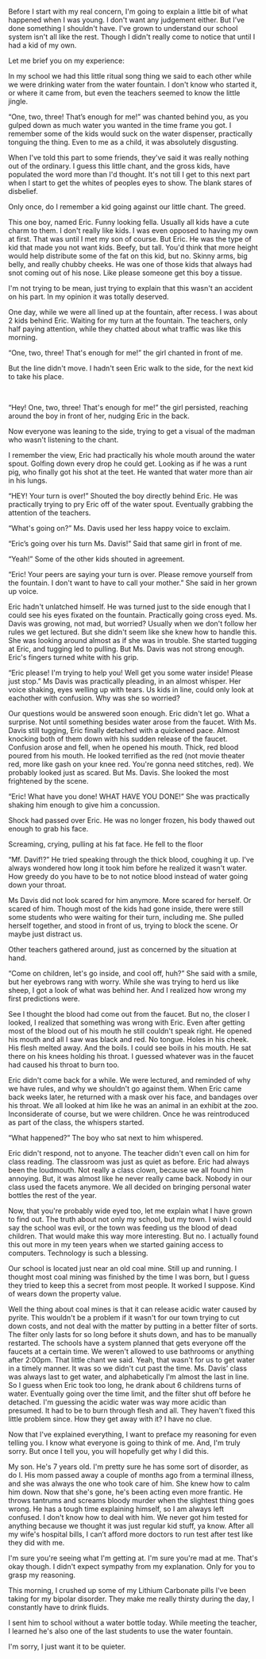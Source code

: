 Before I start with my real concern, I'm going to explain a little bit of what happened when I was young. I don't want any judgement either. But I’ve done something I shouldn't have. I've grown to understand our school system isn't all like the rest. Though I didn't really come to notice that until I had a kid of my own. 



Let me brief you on my experience:



In my school we had this little ritual song thing we said to each other while we were drinking water from the water fountain. I don't know who started it, or where it came from, but even the teachers seemed to know the little jingle. 



“One, two, three! That’s enough for me!” was chanted behind you, as you gulped down as much water you wanted in the time frame you got. I remember some of the kids would suck on the water dispenser, practically tonguing the thing. Even to me as a child, it was absolutely disgusting.



When I've told this part to some friends, they've said it was really nothing out of the ordinary. I guess this little chant, and the gross kids, have populated the word more than I'd thought. It's not till I get to this next part when I start to get the whites of peoples eyes to show. The blank stares of disbelief. 



Only once, do I remember a kid going against our little chant. The greed. 



This one boy, named Eric. Funny looking fella. Usually all kids have a cute charm to them. I don't really like kids. I was even opposed to having my own at first. That was until I met my son of course. But Eric. He was the type of kid that made you not want kids. Beefy, but tall. You'd think that more height would help distribute some of the fat on this kid, but no. Skinny arms, big belly, and really chubby cheeks. He was one of those kids that always had snot coming out of his nose. Like please someone get this boy a tissue.



I'm not trying to be mean, just trying to explain that this wasn't an accident on his part. In my opinion it was totally deserved.



One day, while we were all lined up at the fountain, after recess. I was about 2 kids behind Eric. Waiting for my turn at the fountain. The teachers, only half paying attention, while they chatted about what traffic was like this morning.



“One, two, three! That's enough for me!” the girl chanted in front of me.



But the line didn't move. I hadn't seen Eric walk to the side, for the next kid to take his place. 

 

“Hey! One, two, three! That's enough for me!” the girl persisted, reaching around the boy in front of her, nudging Eric in the back.



Now everyone was leaning to the side, trying to get a visual of the madman who wasn't listening to the chant. 



I remember the view, Eric had practically his whole mouth around the water spout. Golfing down every drop he could get. Looking as if he was a runt pig, who finally got his shot at the teet. He wanted that water more than air in his lungs.



“HEY! Your turn is over!” Shouted the boy directly behind Eric. He was practically trying to pry Eric off of the water spout. Eventually grabbing the attention of the teachers. 



“What's going on?” Ms. Davis used her less happy voice to exclaim.



“Eric’s going over his turn Ms. Davis!” Said that same girl in front of me. 



“Yeah!” Some of the other kids shouted in agreement.



“Eric! Your peers are saying your turn is over. Please remove yourself from the fountain. I don't want to have to call your mother.” She said in her grown up voice.



Eric hadn't unlatched himself. He was turned just to the side enough that I could see his eyes fixated on the fountain. Practically going cross eyed. Ms. Davis was growing, not mad, but worried? Usually when we don't follow her rules we get lectured. But she didn't seem like she knew how to handle this. She was looking around almost as if she was in trouble. She started tugging at Eric, and tugging led to pulling. But Ms. Davis was not strong enough. Eric's fingers turned white with his grip. 



“Eric please! I'm trying to help you! Well get you some water inside! Please just stop.” Ms Davis was practically pleading, in an almost whisper. Her voice shaking, eyes welling up with tears. Us kids in line, could only look at eachother with confusion. Why was she so worried? 



Our questions would be answered soon enough. Eric didn't let go. What a surprise. Not until something besides water arose from the faucet. With Ms. Davis still tugging, Eric finally detached with a quickened pace. Almost knocking both of them down with his sudden release of the faucet. Confusion arose and fell, when he opened his mouth. Thick, red blood poured from his mouth. He looked terrified as the red (not movie theater red, more like gash on your knee red. You're gonna need stitches, red). We probably looked just as scared. But Ms. Davis. She looked the most frightened by the scene. 



“Eric! What have you done! WHAT HAVE YOU DONE!” She was practically shaking him enough to give him a concussion.



Shock had passed over Eric. He was no longer frozen, his body thawed out enough to grab his face. 



Screaming, crying, pulling at his fat face. He fell to the floor



“Mf. Davif!?” He tried speaking through the thick blood, coughing it up. I've always wondered how long it took him before he realized it wasn't water. How greedy do you have to be to not notice blood instead of water going down your throat.



Ms Davis did not look scared for him anymore. More scared for herself. Or scared of him. Though most of the kids had gone inside, there were still some students who were waiting for their turn, including me. She pulled herself together, and stood in front of us, trying to block the scene. Or maybe just distract us.



Other teachers gathered around, just as concerned by the situation at hand. 



“Come on children, let's go inside, and cool off, huh?” She said with a smile, but her eyebrows rang with worry. While she was trying to herd us like sheep, I got a look of what was behind her. And I realized how wrong my first predictions were.



See I thought the blood had come out from the faucet. But no, the closer I looked, I realized that something was wrong with Eric. Even after getting most of the blood out of his mouth he still couldn't speak right. He opened his mouth and all I saw was black and red. No tongue. Holes in his cheek. His flesh melted away. And the boils. I could see boils in his mouth. He sat there on his knees holding his throat. I guessed whatever was in the faucet had caused his throat to burn too.



Eric didn't come back for a while. We were lectured, and reminded of why we have rules, and why we shouldn't go against them. When Eric came back weeks later, he returned with a mask over his face, and bandages over his throat. We all looked at him like he was an animal in an exhibit at the zoo. Inconsiderate of course, but we were children. Once he was reintroduced as part of the class, the whispers started.



“What happened?” The boy who sat next to him whispered.



Eric didn't respond, not to anyone. The teacher didn't even call on him for class reading. The classroom was just as quiet as before. Eric had always been the loudmouth. Not really a class clown, because we all found him annoying. But, it was almost like he never really came back. Nobody in our class used the facets anymore. We all decided on bringing personal water bottles the rest of the year. 



Now, that you're probably wide eyed too, let me explain what I have grown to find out. The truth about not only my school, but my town. I wish I could say the school was evil, or the town was feeding us the blood of dead children. That would make this way more interesting. But no. I actually found this out more in my teen years when we started gaining access to computers. Technology is such a blessing. 



Our school is located just near an old coal mine. Still up and running. I thought most coal mining was finished by the time I was born, but I guess they tried to keep this a secret from most people. It worked I suppose. Kind of wears down the property value. 



Well the thing about coal mines is that it can release acidic water caused by pyrite. This wouldn't be a problem if it wasn't for our town trying to cut down costs, and not deal with the matter by putting in a better filter of sorts. The filter only lasts for so long before it shuts down, and has to be manually restarted. The schools have a system planned that gets everyone off the faucets at a certain time. We weren't allowed to use bathrooms or anything after 2:00pm. That little chant we said. Yeah, that wasn't for us to get water in a timely manner. It was so we didn't cut past the time. Ms. Davis’ class was always last to get water, and alphabetically I'm almost the last in line. So I guess when Eric took too long, he drank about 6 childrens turns of water. Eventually going over the time limit, and the filter shut off before he detached. I'm guessing the acidic water was way more acidic than presumed. It had to be to burn through flesh and all. They haven't fixed this little problem since. How they get away with it? I have no clue.



Now that I've explained everything, I want to preface my reasoning for even telling you. I know what everyone is going to think of me. And, I'm truly sorry. But once I tell you, you will hopefully get why I did this. 



My son. He's 7 years old. I'm pretty sure he has some sort of disorder, as do I. His mom passed away a couple of months ago from a terminal illness, and she was always the one who took care of him. She knew how to calm him down. Now that she's gone, he's been acting even more frantic. He throws tantrums and screams bloody murder when the slightest thing goes wrong. He has a tough time explaining himself, so I am always left confused. I don't know how to deal with him. We never got him tested for anything because we thought it was just regular kid stuff, ya know. After all my wife's hospital bills, I can’t afford more doctors to run test after test like they did with me. 



I'm sure you're seeing what I'm getting at. I'm sure you're mad at me. That's okay though. I didn't expect sympathy from my explanation. Only for you to grasp my reasoning. 



This morning, I crushed up some of my Lithium Carbonate pills I've been taking for my bipolar disorder. They make me really thirsty during the day, I constantly have to drink fluids. 



I sent him to school without a water bottle today. While meeting the teacher, I learned he's also one of the last students to use the water fountain.



I'm sorry, I just want it to be quieter. 

  
